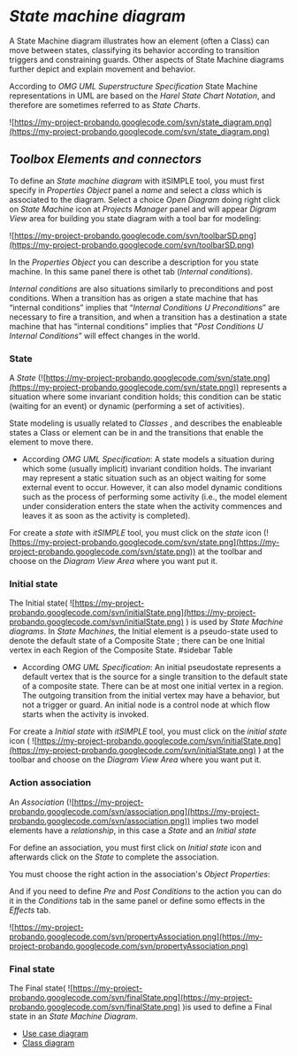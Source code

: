 # _State machine diagram_ #

A State Machine diagram illustrates how an element (often a Class) can move between states, classifying its behavior according to transition triggers and constraining guards. Other aspects of State Machine diagrams further depict and explain movement and behavior.

According to _OMG UML Superstructure Specification_ State Machine representations in UML are based on the _Harel State Chart Notation_, and therefore are sometimes referred to as _State Charts_.

![https://my-project-probando.googlecode.com/svn/state_diagram.png](https://my-project-probando.googlecode.com/svn/state_diagram.png)

## _Toolbox Elements and connectors_ ##

To define an _State machine diagram_ with itSIMPLE tool, you must first specify in _Properties Object_ panel a _name_ and select a _class_ which is associated to the diagram. Select a choice _Open Diagram_ doing right click on _State Machine_ icon at _Projects Manager_ panel and will appear _Digram View_ area for building you state diagram with a tool bar for modeling:

![https://my-project-probando.googlecode.com/svn/toolbarSD.png](https://my-project-probando.googlecode.com/svn/toolbarSD.png)

In the _Properties Object_ you can describe a description for you state machine. In this same panel there is othet tab (_Internal conditions_).

_Internal conditions_ are also situations similarly to preconditions and post conditions. When a transition has as origen a state machine that has “internal conditions” implies  that “_Internal Conditions U Preconditions_” are necessary to fire a transition, and when a transition has a destination a state machine that has “internal conditions” implies that “_Post Conditions U Internal Conditions_” will effect changes in the world.

### State ###

A _State_ (![https://my-project-probando.googlecode.com/svn/state.png](https://my-project-probando.googlecode.com/svn/state.png)) represents a situation where some invariant condition holds; this condition can be static (waiting for an event) or dynamic (performing a set of activities).

State modeling is usually related to _Classes_ , and describes the enableable states a Class or element can be in and the transitions that enable the element to move there.

  * According _OMG UML Specification_: A state models a situation during which some (usually implicit) invariant condition holds. The invariant may represent a static situation such as an object waiting for some external event to occur. However, it can also model dynamic conditions such as the process of performing some activity (i.e., the model element under consideration enters the state when the activity commences and leaves it as soon as the activity is completed).

For create a _state_ with _itSIMPLE_ tool, you must click on the _state_ icon (![https://my-project-probando.googlecode.com/svn/state.png](https://my-project-probando.googlecode.com/svn/state.png)) at the toolbar and choose on the _Diagram View Area_ where you want put it.

### Initial state ###

The Initial state( ![https://my-project-probando.googlecode.com/svn/initialState.png](https://my-project-probando.googlecode.com/svn/initialState.png) ) is used by _State Machine diagrams_. In _State Machines_, the Initial element is a pseudo-state used to denote the default state of a Composite State ; there can be one Initial vertex in each Region of the Composite State.
#sidebar Table
  * According _OMG UML Specification_: An initial pseudostate represents a default vertex that is the source for a single transition to the default state of a composite state. There can be at most one initial vertex in a region. The outgoing transition from the initial vertex may have a behavior, but not a trigger or guard.  An initial node is a control node at which flow starts when the activity is invoked.

For create a _Initial state_ with _itSIMPLE_ tool, you must click on the _initial state_ icon ( ![https://my-project-probando.googlecode.com/svn/initialState.png](https://my-project-probando.googlecode.com/svn/initialState.png) ) at the toolbar and choose on the _Diagram View Area_ where you want put it.

### Action association ###

An _Association_ (![https://my-project-probando.googlecode.com/svn/association.png](https://my-project-probando.googlecode.com/svn/association.png)) implies two model elements have a _relationship_, in this case a _State_ and an _Initial state_

For define an association, you must first click on _Initial state_ icon and afterwards click on the _State_ to complete the association.

You must choose the right action in the association's _Object Properties_:

And if you need to define _Pre_ and _Post Conditions_ to the action you can do it in the _Conditions_ tab in the same panel or define somo effects in the _Effects_ tab.

![https://my-project-probando.googlecode.com/svn/propertyAssociation.png](https://my-project-probando.googlecode.com/svn/propertyAssociation.png)
### Final state ###

The Final state( ![https://my-project-probando.googlecode.com/svn/finalState.png](https://my-project-probando.googlecode.com/svn/finalState.png) )is used to define a Final state in an _State Machine Diagram_.

  * [Use case diagram](ModellingUseCase.md)
  * [Class diagram](ModellingClassDiagram.md)